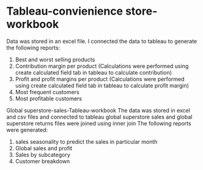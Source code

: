 # Tableau-convienience store-workbook
Data was stored in an excel file. I connected the data to tableau to generate the following reports:

1. Best and worst selling products
2. Contribution margin per product (Calculations were performed using create calculated field tab in tableau to calculate contribution)
3. Profit and profit margins per product (Calculations were performed using create calculated field tab in tableau to calculate profit margin)
4. Most frequent customers
5. Most profitable customers


Global superstore-sales-Tableau-workbook
The data was stored in excel and csv files and connected to tableau
global superstore sales and global superstore returns files were joined using inner join 
The following reports were generated:
1. sales seasonality to predict the sales in particular month
2. Global sales and profit
3. Sales by subcategory
4. Customer breakdown
